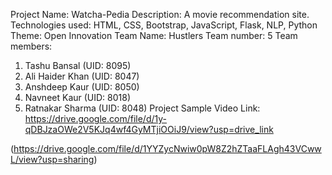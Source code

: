 Project Name: Watcha-Pedia
Description: A movie recommendation site.
Technologies used: HTML, CSS, Bootstrap, JavaScript, Flask, NLP, Python
Theme: Open Innovation
Team Name: Hustlers
Team number: 5
Team members:
1. Tashu Bansal (UID: 8095)
2. Ali Haider Khan (UID: 8047)
3. Anshdeep Kaur (UID: 8050)
4. Navneet Kaur (UID: 8018)
5. Ratnakar Sharma (UID: 8048)
Project Sample Video Link: https://drive.google.com/file/d/1y-qDBJzaOWe2V5KJq4wf4GyMTjiOOiJ9/view?usp=drive_link




 (https://drive.google.com/file/d/1YYZycNwiw0pW8Z2hZTaaFLAgh43VCwwL/view?usp=sharing)
